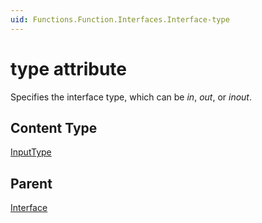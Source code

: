 ```yaml
---
uid: Functions.Function.Interfaces.Interface-type
---
```


# type attribute

Specifies the interface type, which can be *in*, *out*, or *inout*.

## Content Type

[InputType](xref:Functions-TypeInputType)

## Parent

[Interface](xref:Functions.Function.Interfaces.Interface)
